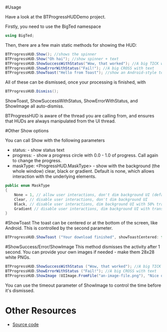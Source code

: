 #Usage

Have a look at the BTProgressHUDDemo project.

Firstly, you need to use the BigTed namespace

```csharp
using BigTed;
```

Then, there are a few main static methods for showing the HUD:

```csharp
BTProgressHUD.Show(); //shows the spinner
BTProgressHUD.Show("Oh hai"); //show spinner + text
BTProgressHUD.ShowSuccessWithStatus("Wow, that worked"); //A big TICK with text
BTProgressHUD.ShowErrorWithStatus("Fail!"); //A big CROSS with text
BTProgressHUD.ShowToast("Hello from Toast"); //show an Android-style toast
```
All of these can be dismissed, once your processing is finished, with

```csharp
BTProgressHUD.Dismiss();
```

ShowToast, ShowSuccessWithStatus, ShowErrorWithStatus, and ShowImage all auto-dismiss.

BTProgressHUD is aware of the thread you are calling from, and ensures that HUDs are always manipulated from the UI thread.


#Other Show options

You can call Show with the following parameters

* status: <string> - show status text
* progress: <float> - show a progress circle with 0.0 - 1.0 of progress. Call again to change the progress.
* maskType: <ProgressHUD.MaskType> - show with the background (the whole window) clear, black or gradient. Default is none, which allows interaction with the underlying elements.

```csharp
public enum MaskType
{
	None = 1, // allow user interactions, don't dim background UI (default)
	Clear, // disable user interactions, don't dim background UI
	Black, // disable user interactions, dim background UI with 50% translucent black
	Gradient // disable user interactions, dim background UI with translucent radial gradient (a-la-alertView)
}
```

#ShowToast
The toast can be centered or at the bottom of the screen, like Android. This is controlled by the second parameter.

```csharp
BTProgressHUD.ShowToast ("Your download finished", showToastCentered: false);
```

#ShowSuccess/Error/ShowImage
This method dismisses the activity after 1 second. You can provide your own images if needed - make them 28x28 white PNGs.

```csharp
BTProgressHUD.ShowSuccessWithStatus ("Wow, that worked"); //A big TICK with text
BTProgressHUD.ShowErrorWithStatus ("Fail!"); //A big CROSS with text
BTProgressHUD.ShowImage (UIImage.FromFile("an-image-file.png"), "Nice one Stu!");
```

You can use the timeout parameter of ShowImage to control the time before it's dismissed.

# Other Resources

* [Source code](https://github.com/nicwise/BTProgressHUD/)
